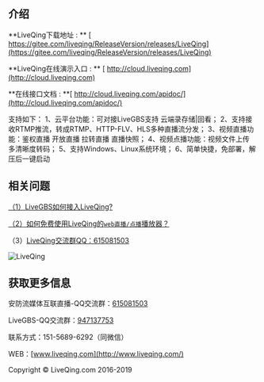
## 介绍
**LiveQing下载地址 : ** [ https://gitee.com/liveqing/ReleaseVersion/releases/LiveQing](https://gitee.com/liveqing/ReleaseVersion/releases/LiveQing) 

**LiveQing在线演示入口 : ** [ http://cloud.liveqing.com](http://cloud.liveqing.com) 

**在线接口文档 : **[  http://cloud.liveqing.com/apidoc/](http://cloud.liveqing.com/apidoc/)

支持如下：
1、云平台功能：可对接LiveGBS支持 云端录存储|回看；
2、支持接收RTMP推流，转成RTMP、HTTP-FLV、HLS多种直播流分发；
3、视频直播功能：鉴权直播 开放直播 拉转直播 直播快照；
4、视频点播功能：视频文件上传 多清晰度转码；
5、支持Windows、Linux系统环境；
6、简单快捷，免部署，解压后一键启动

## 相关问题

[（1）LiveGBS如何接入LiveQing?](https://blog.csdn.net/Marvin1311/article/details/88552162)

[（2）如何免费使用LiveQing的`web直播/点播`播放器？](https://gitee.com/liveqing/ReleaseVersion/releases/liveplayer.js)


（3）[LiveQing交流群QQ：615081503](https://jq.qq.com/?_wv=1027&k=5pdZ4ab)

![LiveQing](https://images.gitee.com/uploads/images/2019/0416/125708_4e81f751_1292607.png "3.png")

## 获取更多信息

安防流媒体互联直播-QQ交流群：[615081503](https://jq.qq.com/?_wv=1027&k=5pdZ4ab)

LiveGBS-QQ交流群：[947137753](https://jq.qq.com/?_wv=1027&k=5UDV5Pt)

联系方式：151-5689-6292（同微信）

WEB：[www.liveqing.com](http://www.liveqing.com/)

Copyright &copy; LiveQing.com 2016-2019